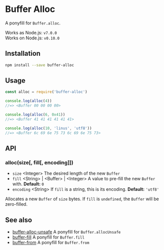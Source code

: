 # Buffer Alloc

A ponyfill for `Buffer.alloc`.

Works as Node.js: `v7.0.0` <br>
Works on Node.js: `v0.10.0`

## Installation

```sh
npm install --save buffer-alloc
```

## Usage

```js
const alloc = require('buffer-alloc')

console.log(alloc(4))
//=> <Buffer 00 00 00 00>

console.log(alloc(6, 0x41))
//=> <Buffer 41 41 41 41 41 41>

console.log(alloc(10, 'linus', 'utf8'))
//=> <Buffer 6c 69 6e 75 73 6c 69 6e 75 73>
```

## API

### alloc(size[, fill[, encoding]])

- `size` &lt;Integer&gt; The desired length of the new `Buffer`
- `fill` &lt;String&gt; | &lt;Buffer&gt; | &lt;Integer&gt; A value to pre-fill the new `Buffer` with. **Default:** `0`
- `encoding` &lt;String&gt; If `fill` is a string, this is its encoding. **Default:** `'utf8'`

Allocates a new `Buffer` of `size` bytes. If `fill` is `undefined`, the `Buffer` will be zero-filled.

## See also

- [buffer-alloc-unsafe](https://github.com/LinusU/buffer-alloc-unsafe) A ponyfill for `Buffer.allocUnsafe`
- [buffer-fill](https://github.com/LinusU/buffer-fill) A ponyfill for `Buffer.fill`
- [buffer-from](https://github.com/LinusU/buffer-from) A ponyfill for `Buffer.from`
